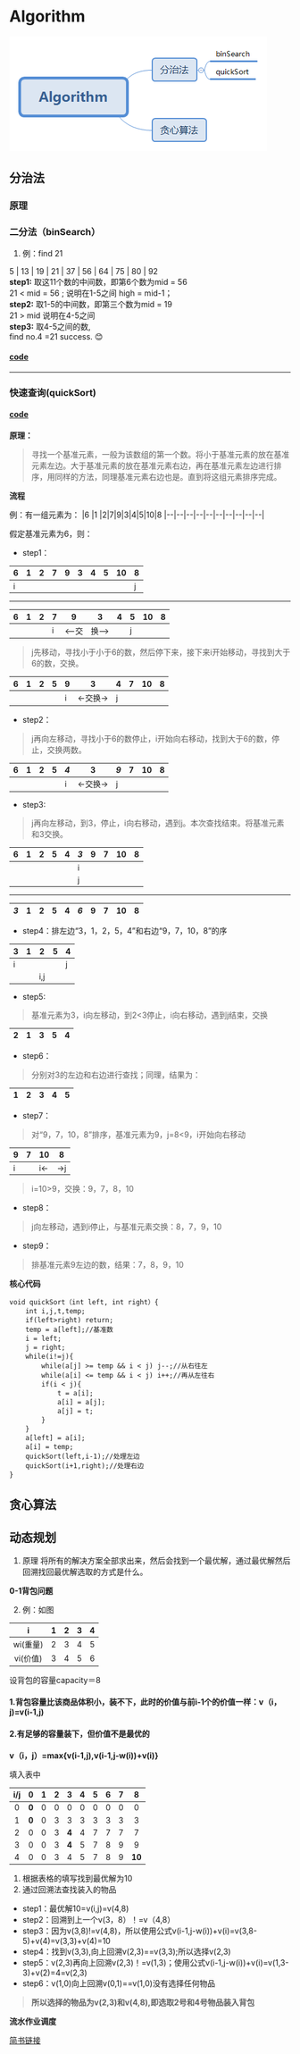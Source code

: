 # Algorithm
![](https://github.com/polly-culler/Algorithm/blob/master/Algorithm.png)
## 分治法  
### 原理  
### 二分法（binSearch）
  1. 例：find 21  
  
   5 | 13 | 19 | 21 | 37 | 56 | 64 | 75 | 80 | 92  
 **step1:** 取这11个数的中间数，即第6个数为mid = 56  
  21 < mid = 56 ; 说明在1-5之间 high = mid-1；   
 **step2:** 取1-5的中间数，即第三个数为mid = 19  
  21 > mid 说明在4-5之间  
 **step3:** 取4-5之间的数,   
  find no.4 =21 success. :blush:  
#### [code](https://github.com/polly-culler/Algorithm/blob/master/%E5%88%86%E6%B2%BB%E6%B3%95/%E4%BA%8C%E5%88%86%E6%B3%95/binSearch.c)  
___ 
### 快速查询(quickSort)
#### [code](https://github.com/polly-culler/Algorithm/blob/master/%E5%88%86%E6%B2%BB%E6%B3%95/%E5%BF%AB%E9%80%9F%E6%8E%92%E5%BA%8F/quickSort.c)

**原理：**

> 寻找一个基准元素，一般为该数组的第一个数。将小于基准元素的放在基准元素左边。大于基准元素的放在基准元素右边，再在基准元素左边进行排序，用同样的方法，同理基准元素右边也是。直到将这组元素排序完成。

**流程**

例：有一组元素为：
|6  |1  |2|7|9|3|4|5|10|8
|--|--|--|--|--|--|--|--|--|--|

假定基准元素为6，则：

 - step1：

|6  |1  |2|7|9|3|4|5|10|8
|--|--|--|--|--|--|--|--|--|--|
|i|||||||||j|
___
|6  |1  |2|7|9|3|4|5|10|8
|--|--|--|--|--|--|--|--|--|--|
||||i|<--交|换-->||j

> j先移动，寻找小于小于6的数，然后停下来，接下来i开始移动，寻找到大于6的数，交换。

|6  |1  |2|5|9|3|4|7|10|8
|--|--|--|--|--|--|--|--|--|--|
|||||i|<-交换->|j|

 - step2：
 

> j再向左移动，寻找小于6的数停止，i开始向右移动，找到大于6的数，停止，交换两数。

|6  |1  |2|5|*4*|3|*9*|7|10|8
|--|--|--|--|--|--|--|--|--|--|
|||||i|<-交换->|j|

 - step3:
 
 

> j再向左移动，到3，停止，i向右移动，遇到j。本次查找结束。将基准元素和3交换。

|6  |1  |2|5|4|*3*|9|7|10|8
|--|--|--|--|--|--|--|--|--|--|
||||||i
||||||j
---
|*3*  |1  |2|5|4|*6*|9|7|10|8
|--|--|--|--|--|--|--|--|--|--|

 - step4：排左边“3，1，2，5，4”和右边“9，7，10，8”的序

|3|1|2|5|4|
|--|--|--|--|--|
| i |  |||j|
|||i,j|

 - step5:

> 基准元素为3，i向左移动，到2<3停止，i向右移动，遇到j结束，交换

|2|1  |3|5|4|
|--|--|--|--|--|

 - step6：

> 分别对3的左边和右边进行查找；同理，结果为：

|1| 2 |3|4|5|
|--|--|--|--|--|

 - step7：

> 对“9，7，10，8”排序，基准元素为9，j=8<9，i开始向右移动

|9|7  |10|8|
|--|--|--|--|
| i |  |i<-|->j

> i=10>9，交换：9，7，8，10

 - step8：


> j向左移动，遇到i停止，与基准元素交换：8，7，9，10

 - step9：

> 排基准元素9左边的数，结果：7，8，9，10

**核心代码**

    void quickSort（int left, int right）{
	    int i,j,t,temp;
	    if(left>right) return;
	    temp = a[left];//基准数
	    i = left;
	    j = right;
	    while(i!=j){
		    while(a[j] >= temp && i < j) j--;//从右往左
		    while(a[i] <= temp && i < j) i++;//再从左往右
		    if(i < j){
			    t = a[i];
			    a[i] = a[j];
			    a[j] = t;
			}
		}
		a[left] = a[i]; 
		a[i] = temp; 
		quickSort(left,i-1);//处理左边 
		quickSort(i+1,right);//处理右边
	}
		 
	
		





## 贪心算法





## 动态规划  
 1. 原理
	将所有的解决方案全部求出来，然后会找到一个最优解，通过最优解然后回溯找回最优解选取的方式是什么。	
 
 **0-1背包问题**

2. 例：如图	

|  i | 1  |2   | 3  |4   |
| :------------: | :------------: | :------------: | :------------: | :------------: |
| wi(重量)  | 2  | 3  | 4  | 5  |
| vi(价值)  | 3  |4   | 5  |6   |


设背包的容量capacity＝8		

#### 1.背包容量比该商品体积小，装不下，此时的价值与前i-1个的价值一样：**v（i，j)=v(i-1,j)**	
#### 2.有足够的容量装下，但价值不是最优的	
**v（i，j）=max{v(i-1,j),v(i-1,j-w(i))+v(i)}**


填入表中

| i/j  | 0  |1   | 2  | 3  |4   |5   |6   |7   | 8  |
| :------------: | :------------: | :------------: | :------------: | :------------: | :------------: | :------------: | :------------: | :------------: | :------------: |
|   0|   **0**|   0|   0|   0|   0|   0|  0 |   0|   0|
|   1|   **0**|  0 |  3 |   3|  3 |3   |3   | 3  |3   |
|   2|   0|   0|   3|   **4**|   4| 7  |7   |  7 | 7  |
|   3|   0|   0|   3|   **4**| 5  |  7 | 8  |   9|  9 |
|   4|   0|   0|   3|   4| 5  |  7|   8|   9|**10**|

1. 根据表格的填写找到最优解为10
2. 通过回溯法查找装入的物品
- step1：最优解10=v(i,j)=v(4,8)
- step2：回溯到上一个v(3，8）！=v（4,8）
- step3：因为v(3,8)!=v(4,8)，所以使用公式v(i-1,j-w(i))+v(i)=v(3,8-5)+v(4)=v(3,3)+v(4)=10
- step4：找到v(3,3),向上回溯v(2,3)==v(3,3);所以选择v(2,3)
- step5：v(2,3)再向上回溯v(2,3)！=v(1,3)；使用公式v(i-1,j-w(i))+v(i)=v(1,3-3)+v(2)=4=v(2,3)
- step6：v(1,0)向上回溯v(0,1)==v(1,0)没有选择任何物品
> **所以选择的物品为v(2,3)和v(4,8),即选取2号和4号物品装入背包**

**流水作业调度**	

[简书链接](https://www.jianshu.com/p/31187617a7a0)
